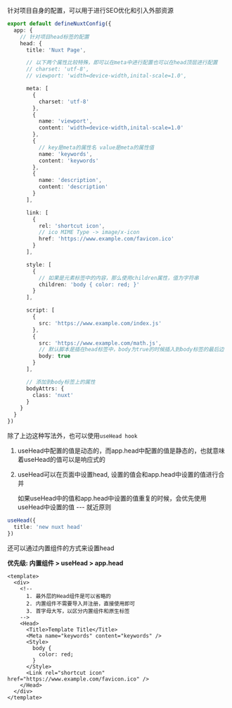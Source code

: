 针对项目自身的配置，可以用于进行SEO优化和引入外部资源

```ts
export default defineNuxtConfig({
  app: {
    // 针对项目head标签的配置
    head: {
      title: 'Nuxt Page',

      // 以下两个属性比较特殊，即可以在meta中进行配置也可以在head顶层进行配置
      // charset: 'utf-8',
      // viewport: 'width=device-width,inital-scale=1.0',

      meta: [
        {
          charset: 'utf-8'
        },
        {
          name: 'viewport',
          content: 'width=device-width,inital-scale=1.0'
        },
        {
          // key是meta的属性名 value是meta的属性值
          name: 'keywords',
          content: 'keywords'
        },
        {
          name: 'description',
          content: 'description'
        }
      ],

      link: [
        {
          rel: 'shortcut icon',
          // ico MIME Type -> image/x-icon
          href: 'https://www.example.com/favicon.ico'
        }
      ],

      style: [
        {
          // 如果是元素标签中的内容，那么使用children属性，值为字符串
          children: 'body { color: red; }'
        }
      ],

      script: [
        {
          src: 'https://www.example.com/index.js'
        },
        {
          src: 'https://www.example.com/math.js',
          // 默认脚本是插在head标签中，body为true的时候插入到body标签的最后边
          body: true
        }
      ],

      // 添加到body标签上的属性
      bodyAttrs: {
        class: 'nuxt'
      }
    }
  }
})
```



除了上边这种写法外，也可以使用`useHead hook`

1. useHead中配置的值是动态的，而app.head中配置的值是静态的，也就意味着useHead的值可以是响应式的

2. useHead可以在页面中设置head, 设置的值会和app.head中设置的值进行合并

   如果useHead中的值和app.head中设置的值重复的时候，会优先使用useHead中设置的值 --- 就近原则

```ts
useHead({
  title: 'new nuxt head'
})
```



还可以通过内置组件的方式来设置head

**优先级: 内置组件 > useHead > app.head**

```vue
<template>
  <div>
    <!--
      1. 最外层的Head组件是可以省略的
      2. 内置组件不需要导入并注册，直接使用即可
      3. 首字母大写，以区分内置组件和原生标签
    -->
    <Head>
      <Title>Template Title</Title>
      <Meta name="keywords" content="keywords" />
      <Style>
        body {
          color: red;
        }
      </Style>
      <Link rel="shortcut icon" href="https://www.example.com/favicon.ico" />
    </Head>
  </div>
</template>
```




